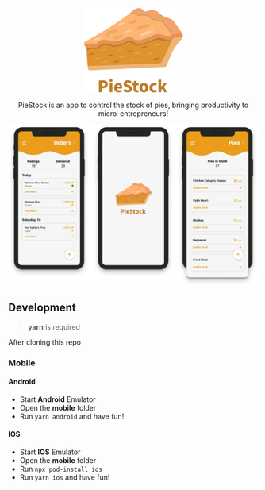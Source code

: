 <p align="center">
  <img src=".github/Logo.png" width='200px' />
	
  <p align="center">
  PieStock is an app to control the stock of pies, bringing productivity to micro-entrepreneurs!
  </p>
  
  <img src=".github/Cover.png" width='1000px' />
</p>

## Development
> **yarn** is required

After cloning this repo
### Mobile
#### Android
 - Start **Android** Emulator
 - Open the **mobile** folder
 - Run ```yarn android``` and have fun!

#### IOS
 - Start **IOS** Emulator
 - Open the **mobile** folder
 - Run ```npx pod-install ios```
 - Run ```yarn ios``` and have fun!
